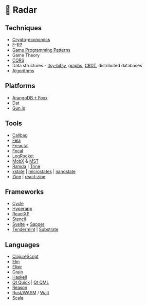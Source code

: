# 📡  Radar

## Techniques

* [Crypto](https://www.coursera.org/learn/crypto/lecture/xAJaD/history-of-cryptography)-[economics](http://www.core-econ.org/the-economy/book/text/0-3-contents.html)
* [F](https://jaysoo.ca/2017/04/30/learn-fp-with-react-part-1/)-[RP](https://egghead.io/lessons/rxjs-understand-reactive-programming-using-rxjs)
* [Game Programming Patterns](http://gameprogrammingpatterns.com/contents.html)
* Game Theory
* [CQRS](https://martinfowler.com/bliki/CQRS.html)
* Data structures - [itsy-bitsy](https://github.com/thejameskyle/itsy-bitsy-data-structures), [graphs](https://medium.com/@vardanator/i-dont-understand-graph-theory-1c96572a1401), [CRDT](https://github.com/automerge/automerge), distributed databases
* [Algorithms](https://github.com/trekhleb/javascript-algorithms)

## Platforms

* [ArangoDB + Foxx](https://www.arangodb.com/why-arangodb/foxx/)
* [Dat](https://datproject.org/)
* [Gun.js](http://gun.js.org/)

## Tools

* [Callbag](https://github.com/staltz/callbag-basics)
* [Fela](http://fela.js.org/)
* [Freactal](https://github.com/FormidableLabs/freactal)
* [Focal](https://github.com/grammarly/focal)
* [LogRocket](https://logrocket.com/)
* [MobX](https://mobx.js.org/getting-started.html) & [MST](https://egghead.io/courses/manage-application-state-with-mobx-state-tree)
* [Ramda](http://fr.umio.us/why-ramda/) | [Trine](https://github.com/jussi-kalliokoski/trine)
* [xstate](https://github.com/davidkpiano/xstate) | [microstates](https://github.com/cowboyd/microstates.js) | [nanostate](https://github.com/choojs/nanostate)
* [Zine](https://github.com/j-s-n/zine) | [react-zine](https://github.com/j-s-n/react-zine)

## Frameworks

* [Cycle](https://github.com/cyclejs-community/create-cycle-app)
* [Hyperapp](https://hyperapp.js.org/)
* [ReactXP](https://github.com/react-native-training/create-xp-app)
* [Stencil](https://stenciljs.com/docs/my-first-component)
* [Svelte](https://svelte.technology/guide) + [Sapper](https://sapper.svelte.technology/)
* [Tendermint](https://tendermint.com/) | [Substrate](https://github.com/paritytech/substrate)

## Languages

* [ClojureScript](https://github.com/clojure/clojurescript)
* [Elm](http://elm-lang.org/)
* [Elixir](https://elixir-lang.org/getting-started/introduction.html)
* [Grain](https://grain-lang.org/)
* [Haskell](https://www.haskell.org/)
* [Qt Quick](http://doc.qt.io/qt-5/qtquick-index.html) | [Qt QML](http://doc.qt.io/qt-5/qtqml-index.html)
* [Reason](https://github.com/knowbody/crra)
* [Rust/WASM](https://medium.com/@ianjsikes/get-started-with-rust-webassembly-and-webpack-58d28e219635) / [Walt](https://github.com/ballercat/walt)
* [Scala](https://www.scala-lang.org/)
